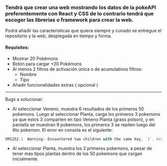 ### Tendrá que crear una web mostrando los datos de la pokeAPI preferentemente con React y CSS de lo contrario tendrá que escoger las librerías o framework para crear la web.

Podrá añadir las características que quiera siempre y cunado se entregue el repositorio y la web, desplegada en tiempo y forma.

#### Requisitos:

- Mostrar 20 Pokémons
- Botón para cargar +20 Pokémons
- Al menos 2 filtros de activación única o de acumulativos filtros:
  - Nombre
  - Tipo
- Añadir funcionalidades extras ( opcional )

---

Bugs a solucionar:

- Al seleccionar Veneno, muestra 6 resultados de los primeros 50 pokemons. Luego al seleccionar Planta, carga los primeros 3 pokemons ya que estos 3 comparten en tipo Veneno Planta (grass poison), y en pantalla se muestran 9 pokemons, los primeros 3 se repiten luego del 6to pokemon. El error en consola es el siguiente:

```js
VM1252:1  Warning: Encountered two children with the same key, `1`. Keys should be unique so that components maintain their identity across updates. Non-unique keys may cause children to be duplicated and/or omitted — the behavior is unsupported and could change in a future version.
```

- Al seleccionar Planta, muestra los 3 primeros pokemons, a pesar de tener más tipos plantas dentro de los 50 pokemons que cargan inicialmente.
